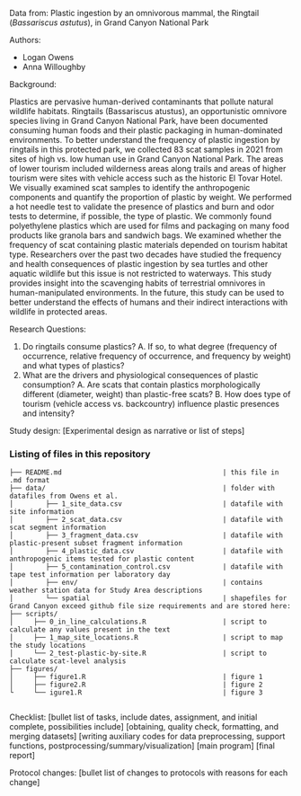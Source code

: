 Data from: Plastic ingestion by an omnivorous mammal, the Ringtail (*Bassariscus astutus*), in Grand Canyon National Park

Authors: 
- Logan Owens
- Anna Willoughby

Background:

Plastics are pervasive human-derived contaminants that pollute natural wildlife habitats. Ringtails (Bassariscus atustus), an opportunistic omnivore species living in Grand Canyon National Park, have been documented consuming human foods and their plastic packaging in human-dominated environments. To better understand the frequency of plastic ingestion by ringtails in this protected park, we collected 83 scat samples in 2021 from sites of high vs. low human use in Grand Canyon National Park. The areas of lower tourism included wilderness areas along trails and areas of higher tourism were sites with vehicle access such as the historic El Tovar Hotel. We visually examined scat samples to identify the anthropogenic components and quantify the proportion of plastic by weight. We performed a hot needle test to validate the presence of plastics and burn and odor tests to determine, if possible, the type of plastic. We commonly found polyethylene plastics which are used for films and packaging on many food products like granola bars and sandwich bags. We examined whether the frequency of scat containing plastic materials depended on tourism habitat type. Researchers over the past two decades have studied the frequency and health consequences of plastic ingestion by sea turtles and other aquatic wildlife but this issue is not restricted to waterways. This study provides insight into the scavenging habits of terrestrial omnivores in human-manipulated environments. In the future, this study can be used to better understand the effects of humans and their indirect interactions with wildlife in protected areas.

Research Questions:
1. Do ringtails consume plastics?
  A. If so, to what degree (frequency of occurrence, relative frequency of occurrence, and frequency by weight) and what types of plastics? 
2. What are the drivers and physiological consequences of plastic consumption?
   A. Are scats that contain plastics morphologically different (diameter, weight) than plastic-free scats?
   B. How does type of tourism (vehicle access vs. backcountry) influence plastic presences and intensity? 


Study design:
[Experimental design as narrative or list of steps]


### Listing of files in this repository

```
├── README.md                                        | this file in .md format
├── data/                                            | folder with datafiles from Owens et al.
│        ├── 1_site_data.csv                         | datafile with site information
│        ├── 2_scat_data.csv                         | datafile with scat segment information
│        ├── 3_fragment_data.csv                     | datafile with plastic-present subset fragment information
│        ├── 4_plastic_data.csv                      | datafile with anthropogenic items tested for plastic content
│        ├── 5_contamination_control.csv             | datafile with tape test information per laboratory day
│        ├── env/                                    | contains weather station data for Study Area descriptions
│        └── spatial                                 | shapefiles for Grand Canyon exceed github file size requirements and are stored here:
├── scripts/                                               
│     ├── 0_in_line_calculations.R                   | script to calculate any values present in the text
│     ├── 1_map_site_locations.R                     | script to map the study locations
│     └── 2_test-plastic-by-site.R                   | script to calculate scat-level analysis
├── figures/
│     ├── figure1.R                                  | figure 1
│     ├── figure2.R                                  | figure 2
└     └── igure1.R                                   | figure 3
                     
```
        

Checklist:
[bullet list of tasks, include dates, assignment, and initial complete, possibilities include]
[obtaining, quality check, formatting, and merging datasets]
[writing auxiliary codes for data preprocessing, support functions, postprocessing/summary/visualization]
[main program]
[final report]

Protocol changes:
[bullet list of changes to protocols with reasons for each change]
